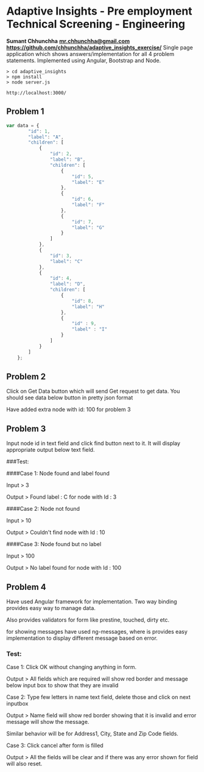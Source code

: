 # Adaptive Insights - Pre employment Technical Screening - Engineering

**Sumant Chhunchha**
**mr.chhunchha@gmail.com**
**https://github.com/chhunchha/adaptive_insights_exercise/**
Single page application which shows answers/implementation for all 4 problem statements. 
Implemented using Angular, Bootstrap and Node.


```
> cd adaptive_insights
> npm install
> node server.js

http://localhost:3000/
```

## Problem 1

```javascript
var data = {  
        "id": 1,
        "label": "A",
        "children": [  
            {  
                "id": 2,
                "label": "B",
                "children": [  
                    {  
                        "id": 5,
                        "label": "E"
                    },
                    {  
                        "id": 6,
                        "label": "F"
                    },
                    {  
                        "id": 7,
                        "label": "G"
                    }
                ]
            },
            {  
                "id": 3,
                "label": "C"
            },
            {  
                "id": 4,
                "label": "D",
                "children": [  
                    {  
                        "id": 8,
                        "label": "H"
                    },
                    {  
                        "id" : 9,
                        "label" : "I"
                    }
                ]
            }
        ]
    };
```


## Problem 2

Click on Get Data button which will send Get request to get data.
You should see data below button in pretty json format

Have added extra node with id: 100 for problem 3 


## Problem 3

Input node id in text field and click find button next to it.
It will display appropriate output below text field.

###Test:

####Case 1: Node found and label found

Input  > 3

Output > Found label : C for node with Id : 3

####Case 2: Node not found

Input  > 10

Output > Couldn't find node with Id : 10

####Case 3: Node found but no label

Input > 100

Output > No label found for node with Id : 100


## Problem 4

Have used Angular framework for implementation. Two way binding provides easy way to manage data.

Also provides validators for form like prestine, touched, dirty etc.

for showing messages have used ng-messages, where is provides easy implementation to display different message based on error.

### Test:

Case 1: Click OK without changing anything in form.

Output > All fields which are required will show red border and message below input box to show that they are invalid


Case 2: Type few letters in name text field, delete those and click on next inputbox

Output > Name field will show red border showing that it is invalid and error message will show the message.


Similar behavior will be for Address1, City, State and Zip Code fields.


Case 3: Click cancel after form is filled

Output > All the fields will be clear and if there was any error shown for field will also reset.